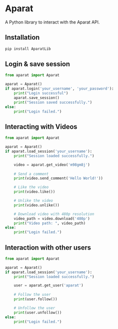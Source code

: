 # Aparat

A Python library to interact with the Aparat API.

## Installation

```bash
pip install AparatLib
```

## Login & save session

```python
from aparat import Aparat

aparat = Aparat()
if aparat.login('your_username', 'your_password'):
    print("Login successful")
    aparat.save_session()
    print("Session saved successfully.")
else:
    print("Login failed.")

```

## Interacting with Videos

```python
from aparat import Aparat

aparat = Aparat()
if aparat.load_session('your_username'):
    print("Session loaded successfully.")

    video = aparat.get_video('m98gm8j')
    
    # Send a comment
    print(video.send_comment('Hello World!'))

    # Like the video
    print(video.like())

    # Unlike the video
    print(video.unlike())

    # Download video with 480p resolution
    video_path = video.download('480p')
    print("Video path: ", video_path)
else:
    print("Login failed.")
```

## Interaction with other users

```python
from aparat import Aparat

aparat = Aparat()
if aparat.load_session('your_username'):
    print("Session loaded successfully.")

    user = aparat.get_user('aparat')
    
    # Follow the user
    print(user.follow())

    # Unfollow the user
    print(user.unfollow())
else:
    print("Login failed.")
```
